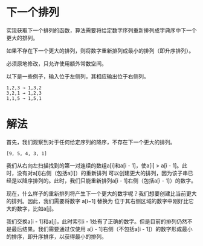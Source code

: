 # 下一个排列
实现获取下一个排列的函数，算法需要将给定数字序列重新排列成字典序中下一个更大的排列。

如果不存在下一个更大的排列，则将数字重新排列成最小的排列（即升序排列）。

必须原地修改，只允许使用额外常数空间。

以下是一些例子，输入位于左侧列，其相应输出位于右侧列。
```
1,2,3 → 1,3,2
3,2,1 → 1,2,3
1,1,5 → 1,5,1
```


# 解法
首先，我们观察到对于任何给定序列的降序，不存在下一个更大的排列。
```
[9, 5, 4, 3, 1]
```
我们从右向左扫描找到的第一对连续的数组a[i]和a[i - 1]，使a[i] > a[i - 1]。此时，没有对a[i]右侧（包括a[i]）的重新排列
可以创建更大的排列，因为该子串已经是以降序排列的。此时，我们只能重新排列a[i - 1]右侧（包括a[i - 1]）的数字。

现在，什么样子的重新排列将产生下一个更大的数字呢？我们想要创建比当前更大的排列。因此，我们需要将数字 a[i−1] 替换为
位于其右侧区域的数字中刚好比它大的数字，比如a[j]。

我们交换a[i - 1]和a[j]，此时索引i - 1处有了正确的数字。但是目前的排列仍然不是最后结果。我们需要通过仅使用
a[i - 1]右侧（不包括a[i - 1]）的数字形成最小的排序，即升序排序，以获得最小的排列。

